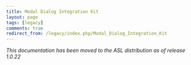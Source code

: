 ```yaml
---
title: Modal Dialog Integration Kit
layout: page
tags: [legacy]
comments: true
redirect_from: /legacy/index.php/Modal_Dialog_Integration_Kit
---
```

_This documentation has been moved to the ASL distribution as of release 1.0.22_
